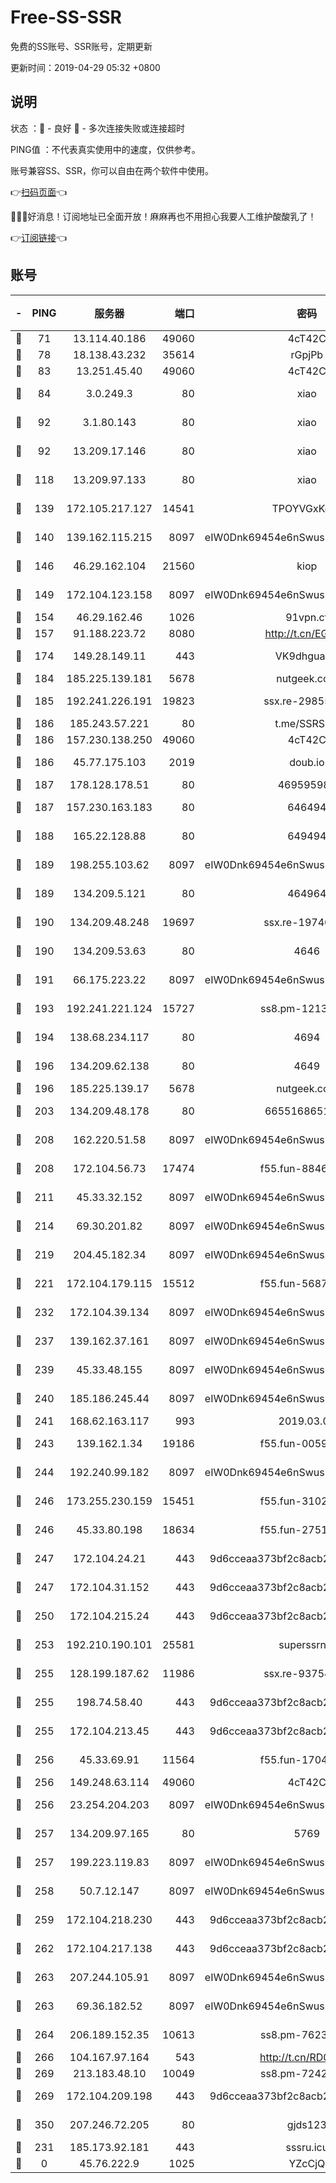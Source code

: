 # Free-SS-SSR

免费的SS账号、SSR账号，定期更新

更新时间：2019-04-29 05:32 +0800

## 说明

状态     ：🙂 - 良好 🙁 - 多次连接失败或连接超时

PING值   ：不代表真实使用中的速度，仅供参考。

账号兼容SS、SSR，你可以自由在两个软件中使用。

👉[扫码页面](https://liesauer.github.io/Free-SS-SSR/)👈

🎉🎉🎉好消息！订阅地址已全面开放！麻麻再也不用担心我要人工维护酸酸乳了！

👉[订阅链接](https://www.liesauer.net/yogurt/subscribe?ACCESS_TOKEN=DAYxR3mMaZAsaqUb)👈

## 账号

|-|PING|服务器|端口|密码|加密方式|区域|
|:----:|:----:|:-----:|-----:|:----:|:----:|:----:|
|🙂|71|13.114.40.186|49060|4cT42C|chacha20|JP|
|🙂|78|18.138.43.232|35614|rGpjPb|rc4-md5|SG|
|🙂|83|13.251.45.40|49060|4cT42C|chacha20|SG|
|🙂|84|3.0.249.3|80|xiao|aes-128-ctr|SG|
|🙂|92|3.1.80.143|80|xiao|aes-128-ctr|SG|
|🙂|92|13.209.17.146|80|xiao|aes-128-ctr|KR|
|🙂|118|13.209.97.133|80|xiao|aes-128-ctr|KR|
|🙂|139|172.105.217.127|14541|TPOYVGxKglpi|aes-256-cfb|JP|
|🙂|140|139.162.115.215|8097|eIW0Dnk69454e6nSwuspv9DmS201tQ0D|aes-256-cfb|JP|
|🙂|146|46.29.162.104|21560|kiop|aes-128-ctr|RU|
|🙂|149|172.104.123.158|8097|eIW0Dnk69454e6nSwuspv9DmS201tQ0D|aes-256-cfb|JP|
|🙂|154|46.29.162.46|1026|91vpn.cf|rc4-md5|RU|
|🙂|157|91.188.223.72|8080|http://t.cn/EGJIyrl|rc4-md5|RU|
|🙂|174|149.28.149.11|443|VK9dhgualsL|aes-256-cfb|SG|
|🙂|184|185.225.139.181|5678|nutgeek.com|rc4-md5|US|
|🙂|185|192.241.226.191|19823|ssx.re-29855712|aes-256-cfb|US|
|🙂|186|185.243.57.221|80|t.me/SSRSUB|rc4-md5|US|
|🙂|186|157.230.138.250|49060|4cT42C|chacha20|US|
|🙂|186|45.77.175.103|2019|doub.io|aes-128-ctr|SG|
|🙂|187|178.128.178.51|80|469595985|chacha20|US|
|🙂|187|157.230.163.183|80|646494|aes-256-cfb|US|
|🙂|188|165.22.128.88|80|649494|aes-256-cfb|US|
|🙂|189|198.255.103.62|8097|eIW0Dnk69454e6nSwuspv9DmS201tQ0D|aes-256-cfb|US|
|🙂|189|134.209.5.121|80|464964|aes-256-cfb|US|
|🙂|190|134.209.48.248|19697|ssx.re-19746019|aes-256-cfb|US|
|🙂|190|134.209.53.63|80|4646|aes-256-cfb|US|
|🙂|191|66.175.223.22|8097|eIW0Dnk69454e6nSwuspv9DmS201tQ0D|aes-256-cfb|US|
|🙂|193|192.241.221.124|15727|ss8.pm-12130546|aes-256-cfb|US|
|🙂|194|138.68.234.117|80|4694|aes-256-cfb|US|
|🙂|196|134.209.62.138|80|4649|aes-256-cfb|US|
|🙂|196|185.225.139.17|5678|nutgeek.com|rc4-md5|US|
|🙂|203|134.209.48.178|80|6655168651651|aes-256-cfb|US|
|🙂|208|162.220.51.58|8097|eIW0Dnk69454e6nSwuspv9DmS201tQ0D|aes-256-cfb|US|
|🙂|208|172.104.56.73|17474|f55.fun-88467380|aes-256-cfb|SG|
|🙂|211|45.33.32.152|8097|eIW0Dnk69454e6nSwuspv9DmS201tQ0D|aes-256-cfb|US|
|🙂|214|69.30.201.82|8097|eIW0Dnk69454e6nSwuspv9DmS201tQ0D|aes-256-cfb|US|
|🙂|219|204.45.182.34|8097|eIW0Dnk69454e6nSwuspv9DmS201tQ0D|aes-256-cfb|US|
|🙂|221|172.104.179.115|15512|f55.fun-56873833|aes-256-cfb|SG|
|🙂|232|172.104.39.134|8097|eIW0Dnk69454e6nSwuspv9DmS201tQ0D|aes-256-cfb|SG|
|🙂|237|139.162.37.161|8097|eIW0Dnk69454e6nSwuspv9DmS201tQ0D|aes-256-cfb|SG|
|🙂|239|45.33.48.155|8097|eIW0Dnk69454e6nSwuspv9DmS201tQ0D|aes-256-cfb|US|
|🙂|240|185.186.245.44|8097|eIW0Dnk69454e6nSwuspv9DmS201tQ0D|aes-256-cfb|NL|
|🙂|241|168.62.163.117|993|2019.03.07|rc4-md5|US|
|🙂|243|139.162.1.34|19186|f55.fun-00594492|aes-256-cfb|SG|
|🙂|244|192.240.99.182|8097|eIW0Dnk69454e6nSwuspv9DmS201tQ0D|aes-256-cfb|US|
|🙂|246|173.255.230.159|15451|f55.fun-31029916|aes-256-cfb|US|
|🙂|246|45.33.80.198|18634|f55.fun-27519261|aes-256-cfb|US|
|🙂|247|172.104.24.21|443|9d6cceaa373bf2c8acb22e60b6a58be6|aes-256-cfb|US|
|🙂|247|172.104.31.152|443|9d6cceaa373bf2c8acb22e60b6a58be6|aes-256-cfb|US|
|🙂|250|172.104.215.24|443|9d6cceaa373bf2c8acb22e60b6a58be6|aes-256-cfb|US|
|🙂|253|192.210.190.101|25581|superssrnet|aes-256-cfb|US|
|🙂|255|128.199.187.62|11986|ssx.re-93754153|aes-256-cfb|SG|
|🙂|255|198.74.58.40|443|9d6cceaa373bf2c8acb22e60b6a58be6|aes-256-cfb|US|
|🙂|255|172.104.213.45|443|9d6cceaa373bf2c8acb22e60b6a58be6|aes-256-cfb|US|
|🙂|256|45.33.69.91|11564|f55.fun-17042232|aes-256-cfb|US|
|🙂|256|149.248.63.114|49060|4cT42C|chacha20|CA|
|🙂|256|23.254.204.203|8097|eIW0Dnk69454e6nSwuspv9DmS201tQ0D|aes-256-cfb|US|
|🙂|257|134.209.97.165|80|5769|aes-256-cfb|SG|
|🙂|257|199.223.119.83|8097|eIW0Dnk69454e6nSwuspv9DmS201tQ0D|aes-256-cfb|US|
|🙂|258|50.7.12.147|8097|eIW0Dnk69454e6nSwuspv9DmS201tQ0D|aes-256-cfb|BR|
|🙂|259|172.104.218.230|443|9d6cceaa373bf2c8acb22e60b6a58be6|aes-256-cfb|US|
|🙂|262|172.104.217.138|443|9d6cceaa373bf2c8acb22e60b6a58be6|aes-256-cfb|US|
|🙂|263|207.244.105.91|8097|eIW0Dnk69454e6nSwuspv9DmS201tQ0D|aes-256-cfb|US|
|🙂|263|69.36.182.52|8097|eIW0Dnk69454e6nSwuspv9DmS201tQ0D|aes-256-cfb|US|
|🙂|264|206.189.152.35|10613|ss8.pm-76236215|aes-256-cfb|SG|
|🙂|266|104.167.97.164|543|http://t.cn/RD0D7sx|rc4-md5|CA|
|🙂|269|213.183.48.10|10049|ss8.pm-72420225|rc4-md5|RU|
|🙂|269|172.104.209.198|443|9d6cceaa373bf2c8acb22e60b6a58be6|aes-256-cfb|US|
|🙂|350|207.246.72.205|80|gjds123|aes-256-cfb|US|
|🙂|231|185.173.92.181|443|sssru.icu|rc4-md5|RU|
|🙁|0|45.76.222.9|1025|YZcCjQ|rc4-md5|JP|
